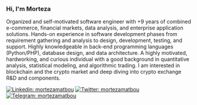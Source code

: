 ### Hi, I'm Morteza
Organized and self-motivated software engineer with +9 years of combined e-commerce, financial markets, data analysis, and enterprise application solutions. Hands-on experience in software development phases from requirement gathering and analysis to design, development, testing, and support. Highly knowledgeable in back-end programming languages (Python/PHP), database design, and data architecture. A highly motivated, hardworking, and curious individual with a good background in quantitative analysis, statistical modeling, and algorithmic trading.
I am interested in blockchain and the crypto market and deep diving into crypto exchange R&D and components.

[![Linkedin: mortezamatbou](https://img.shields.io/badge/-mortezamatbou-blue?style=flat-square&logo=Linkedin&logoColor=white&link=https://www.linkedin.com/in/mortezamatbou/)](https://www.linkedin.com/in/mortezamatbou/)
[![Twitter: mortezamatbou](https://img.shields.io/twitter/follow/mortezamatbou?style=social)](https://twitter.com/mortezamatbou)
[![Telegram: mortezamatbou](https://img.shields.io/badge/-mortezamatbou-blue?style=flat-square&logo=Telegram&logoColor=white&link=https://t.me/mortezamatbou/)](https://t.me/mortezamatbou)

